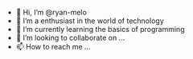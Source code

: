 - 👋 Hi, I’m @ryan-melo
- 👀 I’m a enthusiast in the world of technology
- 🌱 I’m currently learning the basics of programming
- 💞️ I’m looking to collaborate on ...
- 📫 How to reach me ...

<!---
ryan-melo/ryan-melo is a ✨ special ✨ repository because its `README.md` (this file) appears on your GitHub profile.
You can click the Preview link to take a look at your changes.
--->

